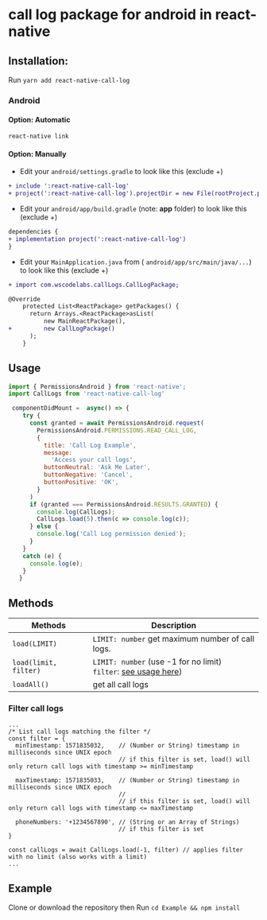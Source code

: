 # call log package for android in react-native


## Installation:
Run `yarn add react-native-call-log`


### Android

#### Option: Automatic
`react-native link`
#### Option: Manually
* Edit your `android/settings.gradle` to look like this (exclude +)

```diff
+ include ':react-native-call-log'
+ project(':react-native-call-log').projectDir = new File(rootProject.projectDir, '../node_modules/react-native-call-log/android')
```

* Edit your `android/app/build.gradle` (note: **app** folder) to look like this (exclude +)

 ```diff
dependencies {
 + implementation project(':react-native-call-log')
 }
 ```

* Edit your `MainApplication.java` from ( `android/app/src/main/java/...`) to look like this (exclude +)
```diff
+ import com.wscodelabs.callLogs.CallLogPackage;

@Override
    protected List<ReactPackage> getPackages() {
      return Arrays.<ReactPackage>asList(
          new MainReactPackage(),
+         new CallLogPackage()
      );
    }
```

## Usage

```javascript
import { PermissionsAndroid } from 'react-native';
import CallLogs from 'react-native-call-log'

 componentDidMount =  async() => {
    try {
      const granted = await PermissionsAndroid.request(
        PermissionsAndroid.PERMISSIONS.READ_CALL_LOG,
        {
          title: 'Call Log Example',
          message:
            'Access your call logs',
          buttonNeutral: 'Ask Me Later',
          buttonNegative: 'Cancel',
          buttonPositive: 'OK',
        }
      )
      if (granted === PermissionsAndroid.RESULTS.GRANTED) {
        console.log(CallLogs);
        CallLogs.load(5).then(c => console.log(c));
      } else {
        console.log('Call Log permission denied');
      }
    }
    catch (e) {
      console.log(e);
    }
   }
```

## Methods
Methods       | Description
------------- | -------------
`load(LIMIT)`   | `LIMIT: number` get maximum number of call logs.
`load(limit, filter)` | `LIMIT: number` (use -1 for no limit)<br> `filter`: [see usage here](#filter-call-logs))
`loadAll()`        | get all call logs

### Filter call logs
```
...
/* List call logs matching the filter */
const filter = {
  minTimestamp: 1571835032,    // (Number or String) timestamp in milliseconds since UNIX epoch
                               // if this filter is set, load() will only return call logs with timestamp >= minTimestamp

  maxTimestamp: 1571835033,    // (Number or String) timestamp in milliseconds since UNIX epoch
                               //
                               // if this filter is set, load() will only return call logs with timestamp <= maxTimestamp

  phoneNumbers: '+1234567890', // (String or an Array of Strings)
                               // if this filter is set
}

const callLogs = await CallLogs.load(-1, filter) // applies filter with no limit (also works with a limit)
...
```
## Example
Clone or download the repository then Run `cd Example && npm install`
